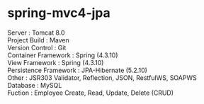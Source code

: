 # spring-mvc4-jpa<br>
Server : Tomcat 8.0 <br>
Project Build : Maven <br>
Version Control : Git <br>
Container Framework : Spring (4.3.10) <br>
View Framework : Spring (4.3.10) <br>
Persistence Framework : JPA-Hibernate (5.2.10) <br>
Other : JSR303 Validator, Reflection, JSON, RestfulWS, SOAPWS<br>
Database : MySQL <br>
Fuction : Employee Create, Read, Update, Delete (CRUD)<br>
